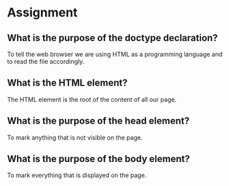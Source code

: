 # Assignment
## What is the purpose of the doctype declaration?

To tell the web browser we are using HTML as a programming language and to read the file accordingly.

## What is the HTML element?

The HTML element is the root of the content of all our page.

## What is the purpose of the head element?

To mark anything that is not visible on the page.

## What is the purpose of the body element?

To mark everything that is displayed on the page.
